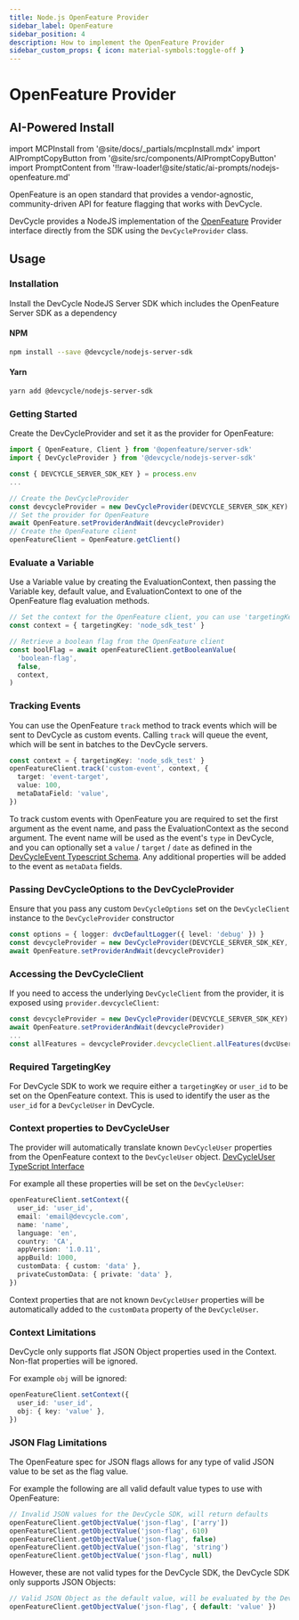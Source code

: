 ```yaml
---
title: Node.js OpenFeature Provider
sidebar_label: OpenFeature
sidebar_position: 4
description: How to implement the OpenFeature Provider
sidebar_custom_props: { icon: material-symbols:toggle-off }
---
```


# OpenFeature Provider

## AI-Powered Install

import MCPInstall from '@site/docs/_partials/mcpInstall.mdx'
import AIPromptCopyButton from '@site/src/components/AIPromptCopyButton'
import PromptContent from '!!raw-loader!@site/static/ai-prompts/nodejs-openfeature.md'

<MCPInstall />

<AIPromptCopyButton promptContent={PromptContent} />

OpenFeature is an open standard that provides a vendor-agnostic, community-driven API for feature flagging that works with DevCycle.

DevCycle provides a NodeJS implementation of the [OpenFeature](https://openfeature.dev/) Provider interface
directly from the SDK using the `DevCycleProvider` class.

## Usage

### Installation

Install the DevCycle NodeJS Server SDK which includes the OpenFeature Server SDK as a dependency

#### NPM

[//]: # 'wizard-install-start'

```bash
npm install --save @devcycle/nodejs-server-sdk
```

[//]: # 'wizard-install-end'

#### Yarn

```bash
yarn add @devcycle/nodejs-server-sdk
```

### Getting Started

[//]: # 'wizard-initialize-start'

Create the DevCycleProvider and set it as the provider for OpenFeature:

```typescript
import { OpenFeature, Client } from '@openfeature/server-sdk'
import { DevCycleProvider } from '@devcycle/nodejs-server-sdk'

const { DEVCYCLE_SERVER_SDK_KEY } = process.env
...

// Create the DevCycleProvider
const devcycleProvider = new DevCycleProvider(DEVCYCLE_SERVER_SDK_KEY)
// Set the provider for OpenFeature
await OpenFeature.setProviderAndWait(devcycleProvider)
// Create the OpenFeature client
openFeatureClient = OpenFeature.getClient()
```

[//]: # 'wizard-initialize-end'

### Evaluate a Variable

[//]: # 'wizard-evaluate-start'

Use a Variable value by creating the EvaluationContext, then passing the Variable key, default value, and EvaluationContext to one of the OpenFeature flag evaluation methods.

```typescript
// Set the context for the OpenFeature client, you can use 'targetingKey' or 'user_id'
const context = { targetingKey: 'node_sdk_test' }

// Retrieve a boolean flag from the OpenFeature client
const boolFlag = await openFeatureClient.getBooleanValue(
  'boolean-flag',
  false,
  context,
)
```

[//]: # 'wizard-evaluate-end'

### Tracking Events

You can use the OpenFeature `track` method to track events which will be sent to DevCycle as custom events. Calling `track` will queue the event, which will be sent in batches to the DevCycle servers.

```typescript
const context = { targetingKey: 'node_sdk_test' }
openFeatureClient.track('custom-event', context, {
  target: 'event-target',
  value: 100,
  metaDataField: 'value',
})
```

To track custom events with OpenFeature you are required to set the first argument as the event name, and pass the EvaluationContext as the second argument. The event name will be used as the event's `type` in DevCycle, and you can optionally set a `value` / `target` / `date` as defined in the [DevCycleEvent Typescript Schema](https://github.com/search?q=repo%3ADevCycleHQ%2Fjs-sdks+export+interface+DevCycleEvent+language%3ATypeScript+path%3A*types.ts&type=code). Any additional properties will be added to the event as `metaData` fields.

### Passing DevCycleOptions to the DevCycleProvider

Ensure that you pass any custom `DevCycleOptions` set on the `DevCycleClient` instance to the `DevCycleProvider` constructor

```typescript
const options = { logger: dvcDefaultLogger({ level: 'debug' }) }
const devcycleProvider = new DevCycleProvider(DEVCYCLE_SERVER_SDK_KEY, options)
await OpenFeature.setProviderAndWait(devcycleProvider)
```

### Accessing the DevCycleClient

If you need to access the underlying `DevCycleClient` from the provider, it is exposed using `provider.devcycleClient`:

```typescript
const devcycleProvider = new DevCycleProvider(DEVCYCLE_SERVER_SDK_KEY)
await OpenFeature.setProviderAndWait(devcycleProvider)
...
const allFeatures = devcycleProvider.devcycleClient.allFeatures(dvcUser)
```

### Required TargetingKey

For DevCycle SDK to work we require either a `targetingKey` or `user_id` to be set on the OpenFeature context.
This is used to identify the user as the `user_id` for a `DevCycleUser` in DevCycle.

### Context properties to DevCycleUser

The provider will automatically translate known `DevCycleUser` properties from the OpenFeature context to the `DevCycleUser` object.
[DevCycleUser TypeScript Interface](https://github.com/DevCycleHQ/js-sdks/blob/main/sdk/nodejs/src/models/user.ts#L16)

For example all these properties will be set on the `DevCycleUser`:

```typescript
openFeatureClient.setContext({
  user_id: 'user_id',
  email: 'email@devcycle.com',
  name: 'name',
  language: 'en',
  country: 'CA',
  appVersion: '1.0.11',
  appBuild: 1000,
  customData: { custom: 'data' },
  privateCustomData: { private: 'data' },
})
```

Context properties that are not known `DevCycleUser` properties will be automatically
added to the `customData` property of the `DevCycleUser`.

### Context Limitations

DevCycle only supports flat JSON Object properties used in the Context. Non-flat properties will be ignored.

For example `obj` will be ignored:

```typescript
openFeatureClient.setContext({
  user_id: 'user_id',
  obj: { key: 'value' },
})
```

### JSON Flag Limitations

The OpenFeature spec for JSON flags allows for any type of valid JSON value to be set as the flag value.

For example the following are all valid default value types to use with OpenFeature:

```typescript
// Invalid JSON values for the DevCycle SDK, will return defaults
openFeatureClient.getObjectValue('json-flag', ['arry'])
openFeatureClient.getObjectValue('json-flag', 610)
openFeatureClient.getObjectValue('json-flag', false)
openFeatureClient.getObjectValue('json-flag', 'string')
openFeatureClient.getObjectValue('json-flag', null)
```

However, these are not valid types for the DevCycle SDK, the DevCycle SDK only supports JSON Objects:

```typescript
// Valid JSON Object as the default value, will be evaluated by the DevCycle SDK
openFeatureClient.getObjectValue('json-flag', { default: 'value' })
```
